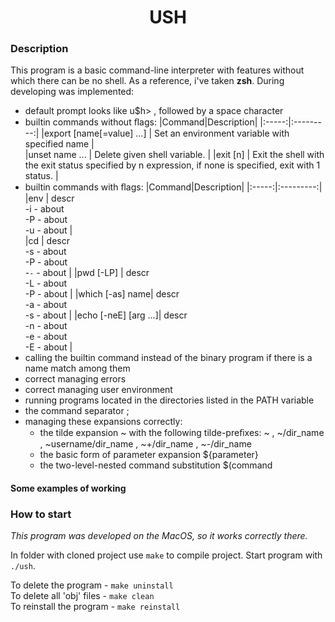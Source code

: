 <h1 align='center'> USH </h1>

### Description
This program is a basic command-line interpreter with features without which there can be no
shell. As a reference, i've taken **zsh**. During developing was implemented:  
- default prompt looks like u$h> , followed by a space character
- builtin commands without ﬂags:
  |Command|Description|
  |:-----:|:---------:|
  |export [name[=value] ...] | Set an environment variable with specified name |           
  |unset  name ... | Delete given shell variable. |
  |exit [n]  | Exit the shell with the exit status specified by n expression, if none is specified, exit with 1 status. |
- builtin commands with ﬂags:
  |Command|Description|
  |:-----:|:---------:|
  |env | descr <br> -i - about <br> -P - about <br> -u - about |           
  |cd | descr <br> -s - about <br> -P - about <br> -`-` - about |
  |pwd [-LP] | descr <br> -L - about <br> -P - about |
  |which [-as] name| descr <br> -a - about <br> -s - about |
  |echo [-neE] [arg ...]| descr <br> -n - about <br> -e - about <br> -E - about |
- calling the builtin command instead of the binary program if there is a name match among them
- correct managing errors
- correct managing user environment
- running programs located in the directories listed in the PATH variable
- the command separator ;
- managing these expansions correctly:   
  - the tilde expansion ~ with the following tilde-preﬁxes: ~ , ~/dir_name , ~username/dir_name , ~+/dir_name , ~-/dir_name
  - the basic form of parameter expansion ${parameter} 
  - the two-level-nested command substitution $(command

#### Some examples of working    


### How to start
*This program was developed on the MacOS, so it works correctly there.*   

In folder with cloned project use `make` to compile project. Start program with `./ush`.

To delete the program - `make uninstall`   
To delete all 'obj' files - `make clean`   
To reinstall the program - `make reinstall`

